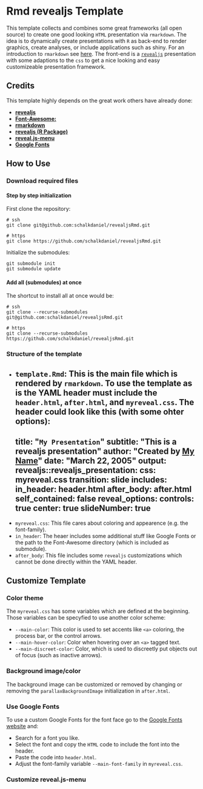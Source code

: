 # Rmd revealjs Template

This template collects and combines some great frameworks (all open source) to create one good looking `HTML` presentation via `rmarkdown`. The idea is to dynamically create presentations with `R` as back-end to render graphics, create analyses, or include applications such as shiny. For an introduction to `rmarkdown` see [here](https://rmarkdown.rstudio.com/lesson-1.html). The front-end is a [`revealjs`](https://revealjs.com/) presentation with some adaptions to the `css` to get a nice looking and easy customizeable presentation framework. 

## Credits

This template highly depends on the great work others have already done:

- [**revealjs**](https://revealjs.com/)
- [**Font-Awesome:**](https://www.google.com)
- [**rmarkdown**](https://rmarkdown.rstudio.com/)
- [**revealjs (R Package)**](https://cran.r-project.org/web/packages/revealjs/index.html)
- [**reveal.js-menu**](https://github.com/denehyg/reveal.js-menu)
- [**Google Fonts**](https://fonts.google.com/)

## How to Use

### Download required files

#### Step by step initialization

First clone the repository:
```
# ssh
git clone git@github.com:schalkdaniel/revealjsRmd.git

# https
git clone https://github.com/schalkdaniel/revealjsRmd.git
```

Initialize the submodules:
```
git submodule init
git submodule update
```

#### Add all (submodules) at once

The shortcut to install all at once would be:
```
# ssh
git clone --recurse-submodules git@github.com:schalkdaniel/revealjsRmd.git

# https
git clone --recurse-submodules https://github.com/schalkdaniel/revealjsRmd.git
```

### Structure of the template

- `template.Rmd`: This is the main file which is rendered by `rmarkdown`. To use the template as is the YAML header must include the `header.html`,  `after.html`, and `myreveal.css`. The header could look like this (with some ohter options):
    ---
    title: "<code>My Presentation</code>"
    subtitle: "This is a revealjs presentation"
    author: "Created by <a href='' target='_blank'>My Name</a>"
    date: "March 22, 2005"
    output:
      revealjs::revealjs_presentation:
        css: myreveal.css
        transition: slide
        includes:
          in_header: header.html
          after_body: after.html
        self_contained: false
        reveal_options:
          controls: true
          center: true
          slideNumber: true
    ---
- `myreveal.css`: This file cares about coloring and appearence (e.g. the font-family).
- `in_header`: The heaer includes some additional stuff like Google Fonts or the path to the Font-Awesome directory (which is included as submodule).
- `after_body`: This file includes some `revealjs` customizations which cannot be done directly within the YAML header.

## Customize Template

### Color theme

The `myreveal.css` has some variables which are defined at the beginning. Those variables can be specyfied to use another color scheme:
- `--main-color`: This color is used to set accents like `<a>` coloring, the process bar, or the control arrows.
- `--main-hover-color`: Color when hovering over an `<a>` tagged text.
- `--main-discreet-color`: Color, which is used to discreetly put objects out of focus (such as inactive arrows).

### Background image/color

The background image can be customized or removed by changing or removing the `parallaxBackgroundImage` initialization in `after.html`.

### Use Google Fonts

To use a custom Google Fonts for the font face go to the [Google Fonts website](https://fonts.google.com/) and:
- Search for a font you like.
- Select the font and copy the `HTML` code to include the font into the header.
- Paste the code into `header.html`.
- Adjust the font-family variable `--main-font-family` in `myreveal.css`.

### Customize reveal.js-menu